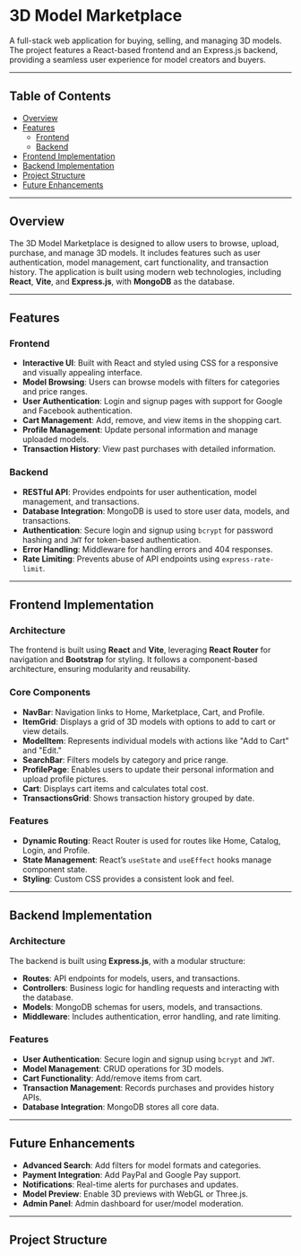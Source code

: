 # 3D Model Marketplace

A full-stack web application for buying, selling, and managing 3D models. The project features a React-based frontend and an Express.js backend, providing a seamless user experience for model creators and buyers.

---

## Table of Contents

- [Overview](#overview)
- [Features](#features)
  - [Frontend](#frontend)
  - [Backend](#backend)
- [Frontend Implementation](#frontend-implementation)
- [Backend Implementation](#backend-implementation)
- [Project Structure](#project-structure)
- [Future Enhancements](#future-enhancements)

---

## Overview

The 3D Model Marketplace is designed to allow users to browse, upload, purchase, and manage 3D models. It includes features such as user authentication, model management, cart functionality, and transaction history. The application is built using modern web technologies, including **React**, **Vite**, and **Express.js**, with **MongoDB** as the database.

---

## Features

### Frontend

- **Interactive UI**: Built with React and styled using CSS for a responsive and visually appealing interface.
- **Model Browsing**: Users can browse models with filters for categories and price ranges.
- **User Authentication**: Login and signup pages with support for Google and Facebook authentication.
- **Cart Management**: Add, remove, and view items in the shopping cart.
- **Profile Management**: Update personal information and manage uploaded models.
- **Transaction History**: View past purchases with detailed information.

### Backend

- **RESTful API**: Provides endpoints for user authentication, model management, and transactions.
- **Database Integration**: MongoDB is used to store user data, models, and transactions.
- **Authentication**: Secure login and signup using `bcrypt` for password hashing and `JWT` for token-based authentication.
- **Error Handling**: Middleware for handling errors and 404 responses.
- **Rate Limiting**: Prevents abuse of API endpoints using `express-rate-limit`.

---

## Frontend Implementation

### Architecture

The frontend is built using **React** and **Vite**, leveraging **React Router** for navigation and **Bootstrap** for styling. It follows a component-based architecture, ensuring modularity and reusability.

### Core Components

- **NavBar**: Navigation links to Home, Marketplace, Cart, and Profile.
- **ItemGrid**: Displays a grid of 3D models with options to add to cart or view details.
- **ModelItem**: Represents individual models with actions like "Add to Cart" and "Edit."
- **SearchBar**: Filters models by category and price range.
- **ProfilePage**: Enables users to update their personal information and upload profile pictures.
- **Cart**: Displays cart items and calculates total cost.
- **TransactionsGrid**: Shows transaction history grouped by date.

### Features

- **Dynamic Routing**: React Router is used for routes like Home, Catalog, Login, and Profile.
- **State Management**: React’s `useState` and `useEffect` hooks manage component state.
- **Styling**: Custom CSS provides a consistent look and feel.

---

## Backend Implementation

### Architecture

The backend is built using **Express.js**, with a modular structure:

- **Routes**: API endpoints for models, users, and transactions.
- **Controllers**: Business logic for handling requests and interacting with the database.
- **Models**: MongoDB schemas for users, models, and transactions.
- **Middleware**: Includes authentication, error handling, and rate limiting.

### Features

- **User Authentication**: Secure login and signup using `bcrypt` and `JWT`.
- **Model Management**: CRUD operations for 3D models.
- **Cart Functionality**: Add/remove items from cart.
- **Transaction Management**: Records purchases and provides history APIs.
- **Database Integration**: MongoDB stores all core data.
---

## Future Enhancements

- **Advanced Search**: Add filters for model formats and categories.
- **Payment Integration**: Add PayPal and Google Pay support.
- **Notifications**: Real-time alerts for purchases and updates.
- **Model Preview**: Enable 3D previews with WebGL or Three.js.
- **Admin Panel**: Admin dashboard for user/model moderation.

---

## Project Structure

